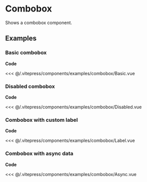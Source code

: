 <script setup>
import Basic from '../.vitepress/components/examples/combobox/Basic.vue'
import Disabled from '../.vitepress/components/examples/combobox/Disabled.vue'
import Label from '../.vitepress/components/examples/combobox/Label.vue'
import Async from '../.vitepress/components/examples/combobox/Async.vue'
</script>

# Combobox

Shows a combobox component.

## Examples

### Basic combobox
<Example>
  <Basic />
</Example>

**Code**

<<< @/.vitepress/components/examples/combobox/Basic.vue

### Disabled combobox
<Example>
  <Disabled />
</Example>

**Code**

<<< @/.vitepress/components/examples/combobox/Disabled.vue

### Combobox with custom label
<Example>
  <Label />
</Example>

**Code**

<<< @/.vitepress/components/examples/combobox/Label.vue

### Combobox with async data
<Example>
  <Async />
</Example>

**Code**

<<< @/.vitepress/components/examples/combobox/Async.vue
